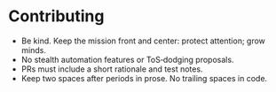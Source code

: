 <!-- status: stub; target: 150+ words -->
<!-- status: stub; target: 150+ words -->
<!-- status: stub; target: 150+ words -->

# Contributing

- Be kind.  Keep the mission front and center: protect attention; grow minds.  
- No stealth automation features or ToS‑dodging proposals.  
- PRs must include a short rationale and test notes.  
- Keep two spaces after periods in prose.  No trailing spaces in code.



